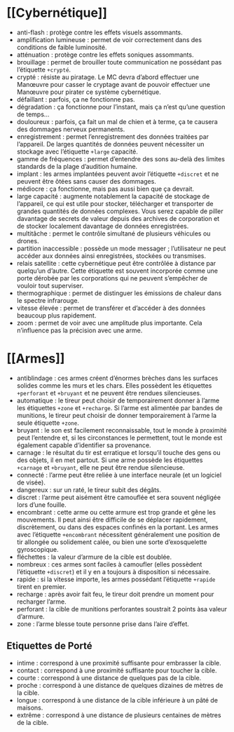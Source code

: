 # [[Cybernétique]]
+ anti-flash : protège contre les effets visuels assommants.
+ amplification lumineuse : permet de voir correctement dans des conditions de faible luminosité.
+ atténuation : protège contre les effets soniques assommants.
+ brouillage : permet de brouiller toute communication ne possédant pas l’étiquette `+crypté`.
+ crypté : résiste au piratage. Le MC devra d’abord effectuer une Manœuvre pour casser le cryptage avant de pouvoir effectuer une Manœuvre pour pirater ce système cybernétique.
+ défaillant : parfois, ça ne fonctionne pas.
+ dégradation : ça fonctionne pour l’instant, mais ça n’est qu’une question de temps…
+ douloureux : parfois, ça fait un mal de chien et à terme, ça te causera des dommages nerveux permanents.
+ enregistrement : permet l’enregistrement des données traitées par l’appareil. De larges quantités de données peuvent nécessiter un stockage avec l’étiquette `+large` capacité.
+ gamme de fréquences : permet d’entendre des sons au-delà des limites standards de la plage d’audition humaine.
+ implant : les armes implantées peuvent avoir l’étiquette `+discret` et ne peuvent être ôtées sans causer des dommages.
+ médiocre : ça fonctionne, mais pas aussi bien que ça devrait.
+ large capacité : augmente notablement la capacité de stockage de l’appareil, ce qui est utile pour stocker, télécharger et transporter de grandes quantités de données complexes. Vous serez capable de piller davantage de secrets de valeur depuis des archives de corporation et de stocker localement davantage de données enregistrées.
+ multitâche : permet le contrôle simultané de plusieurs véhicules ou drones.
+ partition inaccessible : possède un mode messager ; l’utilisateur ne peut accéder aux données ainsi enregistrées, stockées ou transmises.
+ relais satellite : cette cybernétique peut être contrôlée à distance par quelqu’un d’autre. Cette étiquette est souvent incorporée comme une porte dérobée par les corporations qui ne peuvent s’empêcher de vouloir tout superviser.
+ thermographique : permet de distinguer les émissions de chaleur dans le spectre infrarouge.
+ vitesse élevée : permet de transférer et d’accéder à des données beaucoup plus rapidement.
+ zoom : permet de voir avec une amplitude plus importante. Cela n’influence pas la précision avec une arme.

# [[Armes]]

+ antiblindage : ces armes créent d’énormes brèches dans les surfaces solides comme les murs et les chars. Elles possèdent les étiquettes `+perforant` et `+bruyant` et ne peuvent être rendues silencieuses.
+ automatique : le tireur peut choisir de temporairement donner à l’arme les étiquettes `+zone` et `+recharge`. Si l’arme est alimentée par bandes de munitions, le tireur peut choisir de donner temporairement à l’arme la seule étiquette `+zone`.
+ bruyant : le son est facilement reconnaissable, tout le monde à proximité peut l’entendre et, si les circonstances le permettent, tout le monde est également capable d’identifier sa provenance.
+ carnage : le résultat du tir est erratique et lorsqu’il touche des gens ou des objets, il en met partout. Si une arme possède les étiquettes `+carnage` et `+bruyant`, elle ne peut être rendue silencieuse.
+ connecté : l’arme peut être reliée à une interface neurale (et un logiciel de visée).
+ dangereux : sur un raté, le tireur subit des dégâts.
+ discret : l’arme peut aisément être camouflée et sera souvent négligée lors d’une fouille.
+ encombrant : cette arme ou cette armure est trop grande et gêne les mouvements. Il peut ainsi être difficile de se déplacer rapidement, discrètement, ou dans des espaces confinés en la portant. Les armes avec l’étiquette `+encombrant` nécessitent généralement une position de tir allongée ou solidement calée, ou bien une sorte d’exosquelette gyroscopique.
+ fléchettes : la valeur d’armure de la cible est doublée.
+ nombreux : ces armes sont faciles à camoufler (elles possèdent l’étiquette `+discret`) et il y en a toujours à disposition si nécessaire.
+ rapide : si la vitesse importe, les armes possédant l’étiquette `+rapide` tirent en premier.
+ recharge : après avoir fait feu, le tireur doit prendre un moment pour recharger l’arme.
+ perforant : la cible de munitions perforantes soustrait 2 points àsa valeur d’armure.
+ zone : l’arme blesse toute personne prise dans l’aire d’effet.

## Etiquettes de Porté

+ intime : correspond à une proximité suffisante pour embrasser la cible.
+ contact : correspond à une proximité suffisante pour toucher la cible.
+ courte : correspond à une distance de quelques pas de la cible.
+ proche : correspond à une distance de quelques dizaines de mètres de la cible.
+ longue : correspond à une distance de la cible inférieure à un pâté de maisons.
+ extrême : correspond à une distance de plusieurs centaines de mètres de la cible.